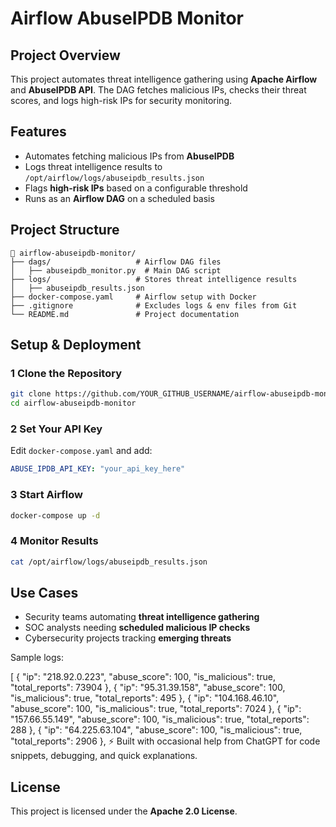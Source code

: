# Airflow AbuseIPDB Monitor

## Project Overview
This project automates threat intelligence gathering using **Apache Airflow** and **AbuseIPDB API**. The DAG fetches malicious IPs, checks their threat scores, and logs high-risk IPs for security monitoring.

## Features
- Automates fetching malicious IPs from **AbuseIPDB**  
- Logs threat intelligence results to `/opt/airflow/logs/abuseipdb_results.json`  
- Flags **high-risk IPs** based on a configurable threshold  
- Runs as an **Airflow DAG** on a scheduled basis  

## Project Structure
```
📁 airflow-abuseipdb-monitor/
├── dags/                   # Airflow DAG files
│   ├── abuseipdb_monitor.py  # Main DAG script
├── logs/                   # Stores threat intelligence results
│   ├── abuseipdb_results.json
├── docker-compose.yaml     # Airflow setup with Docker
├── .gitignore              # Excludes logs & env files from Git
└── README.md               # Project documentation
```

## Setup & Deployment
### **1️ Clone the Repository**
```bash
git clone https://github.com/YOUR_GITHUB_USERNAME/airflow-abuseipdb-monitor.git
cd airflow-abuseipdb-monitor
```

### **2️ Set Your API Key**
Edit `docker-compose.yaml` and add:
```yaml
ABUSE_IPDB_API_KEY: "your_api_key_here"
```

### **3️ Start Airflow**
```bash
docker-compose up -d
```

### **4️ Monitor Results**
```bash
cat /opt/airflow/logs/abuseipdb_results.json
```

##  Use Cases
- Security teams automating **threat intelligence gathering**  
- SOC analysts needing **scheduled malicious IP checks**  
- Cybersecurity projects tracking **emerging threats**

Sample logs:


[
    {
        "ip": "218.92.0.223",
        "abuse_score": 100,
        "is_malicious": true,
        "total_reports": 73904
    },
    {
        "ip": "95.31.39.158",
        "abuse_score": 100,
        "is_malicious": true,
        "total_reports": 495
    },
    {
        "ip": "104.168.46.10",
        "abuse_score": 100,
        "is_malicious": true,
        "total_reports": 7024
    },
    {
        "ip": "157.66.55.149",
        "abuse_score": 100,
        "is_malicious": true,
        "total_reports": 288
    },
    {
        "ip": "64.225.63.104",
        "abuse_score": 100,
        "is_malicious": true,
        "total_reports": 2906
    },
⚡ Built with occasional help from ChatGPT for code snippets, debugging, and quick explanations.

## License
This project is licensed under the **Apache 2.0 License**.
